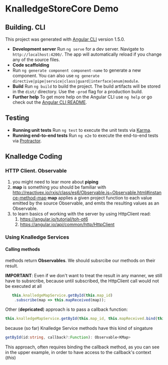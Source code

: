 # KnalledgeStoreCore Demo

## Building. CLI

This project was generated with [Angular CLI](https://github.com/angular/angular-cli) version 1.5.0.

- **Development server**
  Run `ng serve` for a dev server. Navigate to `http://localhost:4200/`. The app will automatically reload if you change any of the source files.
- **Code scaffolding**
- Run `ng generate component component-name` to generate a new component. You can also use `ng generate directive|pipe|service|class|guard|interface|enum|module`.
- **Build**
  Run `ng build` to build the project. The build artifacts will be stored in the `dist/` directory. Use the `-prod` flag for a production build.
- **Further help**
  To get more help on the Angular CLI use `ng help` or go check out the [Angular CLI README](https://github.com/angular/angular-cli/blob/master/README.md).

## Testing

- **Running unit tests**
  Run `ng test` to execute the unit tests via [Karma](https://karma-runner.github.io).
- **Running end-to-end tests**
  Run `ng e2e` to execute the end-to-end tests via [Protractor](http://www.protractortest.org/).

## Knalledge Coding

### HTTP Client. Observable

1. you might need to lear more about **piping**
2. **map** is something you should be familiar with
   http://reactivex.io/rxjs/class/es6/Observable.js~Observable.html#instance-method-map
   **map** applies a given project function to each value emitted by the source Observable, and emits the resulting values as an Observable.
3. to learn basics of working with the server by using HttpClient read:
   1. https://angular.io/tutorial/toh-pt6
   2. https://angular.io/api/common/http/HttpClient

### Using Knalledge Services

#### Calling methods

methods return **Observables**. We should subsrcibe our methods on their result.

**IMPORTANT**: Even if we don't want to treat the result in any manner, we still have to subsrcribe, because until subscribed, the HttpClient call would not be executed at all

```typescript
   this.knalledgeMapService.getById(this.map_id)
   	.subscribe(map => this.mapReceived(map));
```
Other (**depricated**) approach is to pass a callback function:

```typescript
this.knalledgeMapService.getById(this.map_id, this.mapReceived.bind(this));
```

because (so far) Knalledge Service methods have this kind of singature

```typescript
getById(id:string, callback?:Function): Observable<KMap>
```

This approach, often requires binding the callback method, as you can see in the upper example, in order to have access to the callback's context (*this*)

